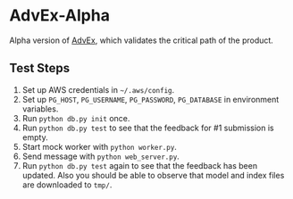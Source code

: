# AdvEx-Alpha

Alpha version of [AdvEx](https://github.com/dnc1994/AdvEx), which validates the critical path of the product.

## Test Steps

1. Set up AWS credentials in `~/.aws/config`.
2. Set up `PG_HOST`, `PG_USERNAME`, `PG_PASSWORD`, `PG_DATABASE` in environment variables.
3. Run `python db.py init` once.
4. Run `python db.py test` to see that the feedback for #1 submission is empty.
5. Start mock worker with `python worker.py`.
6. Send message with `python web_server.py`.
7. Run `python db.py test` again to see that the feedback has been updated. Also you should be able to observe that model and index files are downloaded to `tmp/`.
